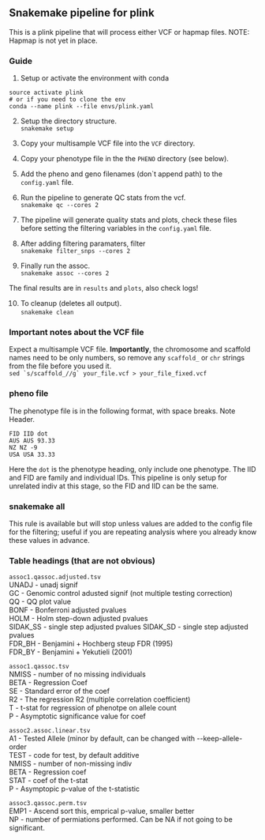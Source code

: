 ## Snakemake pipeline for plink  
This is a plink pipeline that will process either VCF or hapmap files.
NOTE: Hapmap is not yet in place.  

### Guide
1. Setup or activate the environment with conda  
```
source activate plink
# or if you need to clone the env
conda --name plink --file envs/plink.yaml
```

2. Setup the directory structure.  
```snakemake setup```

3. Copy your multisample VCF file into the ```VCF``` directory.  

4. Copy your phenotype file in the the ```PHENO``` directory (see below).   

5. Add the pheno and geno filenames (don`t append path) to the ```config.yaml``` file.

6. Run the pipeline to generate QC stats from the vcf.  
```snakemake qc --cores 2```

7. The pipeline will generate quality stats and plots, check these files before setting
   the filtering variables in the ```config.yaml``` file.  

8. After adding filtering paramaters, filter  
```snakemake filter_snps --cores 2```

9. Finally run the assoc.  
```snakemake assoc --cores 2```

The final results are in  ```results``` and ```plots```, also check logs!  

10. To cleanup (deletes all output).  
```snakemake clean```

### Important notes about the VCF file  
Expect a multisample VCF file. **Importantly**, the chromosome and scaffold
names need to be only numbers, so remove any `scaffold_` or `chr` strings from
the file before you used it.  
```sed `s/scaffold_//g` your_file.vcf > your_file_fixed.vcf```

### pheno file  
The phenotype file is in the following format, with space breaks. Note Header.  
```
FID IID dot
AUS AUS 93.33
NZ NZ -9
USA USA 33.33
```  
Here the `dot` is the phenotype heading, only include one phenotype. The IID
and FID are family and individual IDs. This pipeline is only setup for
unrelated indiv at this stage, so the FID and IID can be the same.  

### snakemake all
This rule is available but will stop unless values are added to the config file
for the filtering; useful if you are repeating analysis where you already know
these values in advance.

### Table headings (that are not obvious)   
```assoc1.qassoc.adjusted.tsv```  
UNADJ - unadj signif  
GC - Genomic control adusted signif (not multiple testing correction)   
QQ - QQ plot value  
BONF - Bonferroni adjusted pvalues  
HOLM - Holm step-down adjusted pvalues  
SIDAK_SS - single step adjusted pvalues 
SIDAK_SD - single step adjusted pvalues  
FDR_BH - Benjamini + Hochberg steup FDR (1995)  
FDR_BY - Benjamini + Yekutieli (2001)  

```assoc1.qassoc.tsv```  
NMISS - number of no missing individuals  
BETA - Regression Coef  
SE - Standard error of the coef  
R2 - The regression R2 (multiple correlation coefficient)  
T - t-stat for regression of phenotpe on allele count  
P - Asymptotic significance value for coef  

```assoc2.assoc.linear.tsv```  
A1 - Tested Allele (minor by default, can be changed with --keep-allele-order  
TEST - code for test, by default additive  
NMISS - number of non-missing indiv  
BETA - Regression coef  
STAT - coef of the t-stat  
P - Asymptopic p-value of the t-statistic  

```assoc3.qassoc.perm.tsv```  
EMP1 - Ascend sort this, emprical p-value, smaller better  
NP - number of permiations performed. Can be NA if not going to be
significant.  
